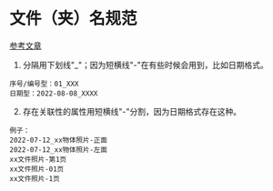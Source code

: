 # 文件（夹）名规范

[参考文章](https://zhuanlan.zhihu.com/p/425175996)

1. 分隔用下划线"_"；因为短横线"-"在有些时候会用到，比如日期格式。
```
序号/编号型：01_XXX
日期型：2022-08-08_XXXX
```

2. 存在关联性的属性用短横线"-"分割，因为日期格式存在这种。
```
例子：
2022-07-12_xx物体照片-正面
2022-07-12_xx物体照片-左面
xx文件照片-第1页
xx文件照片-01页
xx文件照片-1页
```